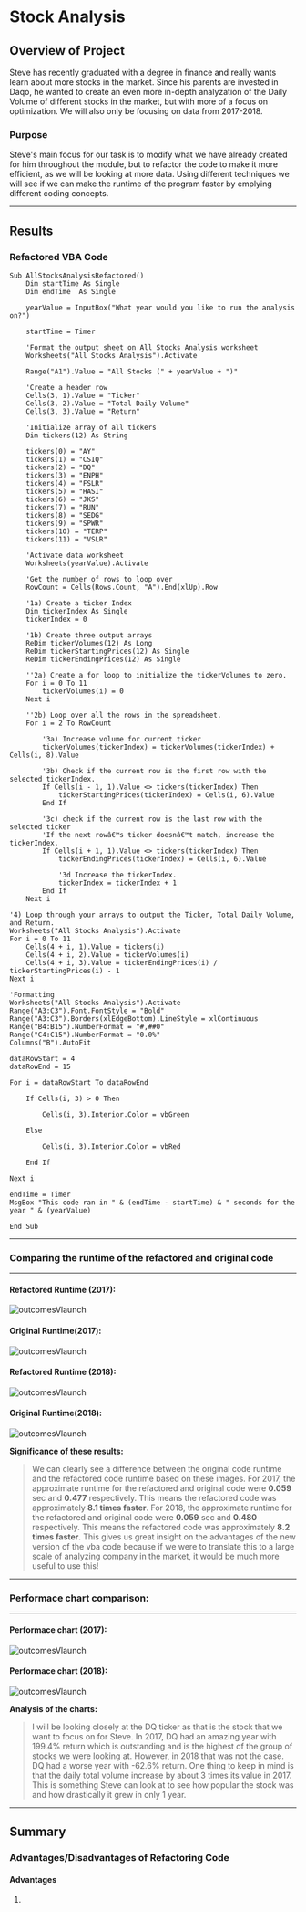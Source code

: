 # Stock Analysis 

## Overview of Project
<p>Steve has recently graduated with a degree in finance and really wants learn about more stocks in the market. Since his parents are invested in Daqo, he wanted to create an even more in-depth analyzation of the Daily Volume of different stocks in the market, but with more of a focus on optimization. We will also only be focusing on data from 2017-2018.</p>

### Purpose

Steve's main focus for our task is to modify what we have already created for him throughout the module, but to refactor the code to make it more efficient, as we will be looking at more data. Using different techniques we will see if we can make the runtime of the program faster by emplying different coding concepts. 

---

## Results

### **Refactored VBA Code**

    Sub AllStocksAnalysisRefactored()
        Dim startTime As Single
        Dim endTime  As Single

        yearValue = InputBox("What year would you like to run the analysis on?")

        startTime = Timer
    
        'Format the output sheet on All Stocks Analysis worksheet
        Worksheets("All Stocks Analysis").Activate
    
        Range("A1").Value = "All Stocks (" + yearValue + ")"
    
        'Create a header row
        Cells(3, 1).Value = "Ticker"
        Cells(3, 2).Value = "Total Daily Volume"
        Cells(3, 3).Value = "Return"

        'Initialize array of all tickers
        Dim tickers(12) As String
    
        tickers(0) = "AY"
        tickers(1) = "CSIQ"
        tickers(2) = "DQ"
        tickers(3) = "ENPH"
        tickers(4) = "FSLR"
        tickers(5) = "HASI"
        tickers(6) = "JKS"
        tickers(7) = "RUN"
        tickers(8) = "SEDG"
        tickers(9) = "SPWR"
        tickers(10) = "TERP"
        tickers(11) = "VSLR"
    
        'Activate data worksheet
        Worksheets(yearValue).Activate
    
        'Get the number of rows to loop over
        RowCount = Cells(Rows.Count, "A").End(xlUp).Row
    
        '1a) Create a ticker Index
        Dim tickerIndex As Single
        tickerIndex = 0

        '1b) Create three output arrays
        ReDim tickerVolumes(12) As Long
        ReDim tickerStartingPrices(12) As Single
        ReDim tickerEndingPrices(12) As Single
    
        ''2a) Create a for loop to initialize the tickerVolumes to zero.
        For i = 0 To 11
            tickerVolumes(i) = 0
        Next i
        
        ''2b) Loop over all the rows in the spreadsheet.
        For i = 2 To RowCount
    
            '3a) Increase volume for current ticker
            tickerVolumes(tickerIndex) = tickerVolumes(tickerIndex) + Cells(i, 8).Value
        
            '3b) Check if the current row is the first row with the selected tickerIndex.
            If Cells(i - 1, 1).Value <> tickers(tickerIndex) Then
                tickerStartingPrices(tickerIndex) = Cells(i, 6).Value
            End If
        
            '3c) check if the current row is the last row with the selected ticker
            'If the next rowâ€™s ticker doesnâ€™t match, increase the tickerIndex.
            If Cells(i + 1, 1).Value <> tickers(tickerIndex) Then
                tickerEndingPrices(tickerIndex) = Cells(i, 6).Value
            
                '3d Increase the tickerIndex.
                tickerIndex = tickerIndex + 1
            End If
        Next i
    
    '4) Loop through your arrays to output the Ticker, Total Daily Volume, and Return.
    Worksheets("All Stocks Analysis").Activate
    For i = 0 To 11
        Cells(4 + i, 1).Value = tickers(i)
        Cells(4 + i, 2).Value = tickerVolumes(i)
        Cells(4 + i, 3).Value = tickerEndingPrices(i) / tickerStartingPrices(i) - 1
    Next i
    
    'Formatting
    Worksheets("All Stocks Analysis").Activate
    Range("A3:C3").Font.FontStyle = "Bold"
    Range("A3:C3").Borders(xlEdgeBottom).LineStyle = xlContinuous
    Range("B4:B15").NumberFormat = "#,##0"
    Range("C4:C15").NumberFormat = "0.0%"
    Columns("B").AutoFit

    dataRowStart = 4
    dataRowEnd = 15

    For i = dataRowStart To dataRowEnd
        
        If Cells(i, 3) > 0 Then
            
            Cells(i, 3).Interior.Color = vbGreen
            
        Else
        
            Cells(i, 3).Interior.Color = vbRed
            
        End If
        
    Next i
 
    endTime = Timer
    MsgBox "This code ran in " & (endTime - startTime) & " seconds for the year " & (yearValue)

    End Sub

---
### **Comparing the runtime of the refactored and original code**
---

#### **Refactored Runtime (2017):**
![outcomesVlaunch](https://github.com/mooshak21/stock_analysis/blob/main/Resources/NVBA_Challenge_2017.png)
#### **Original Runtime(2017):**
![outcomesVlaunch](https://github.com/mooshak21/stock_analysis/blob/main/Resources/VBA_Challenge_2017.png)
#### **Refactored Runtime (2018):**
![outcomesVlaunch](https://github.com/mooshak21/stock_analysis/blob/main/Resources/NVBA_Challenge_2018.png)
#### **Original Runtime(2018):**
![outcomesVlaunch](https://github.com/mooshak21/stock_analysis/blob/main/Resources/VBA_Challenge_2018.png)

**Significance of these results:**
>We can clearly see a difference between the original code runtime and the refactored code runtime based on these images. For 2017, the approximate runtime for the refactored and original code were **0.059** sec and **0.477** respectively. This means the refactored code was approximately **8.1 times faster**. For 2018, the approximate runtime for the refactored and original code were **0.059** sec and **0.480** respectively. This means the refactored code was approximately **8.2 times faster**. This gives us great insight on the advantages of the new version of the vba code because if we were to translate this to a large scale of analyzing company in the market, it would be much more useful to use this!

---
### **Performace chart comparison:**
---

#### **Performace chart (2017):**
![outcomesVlaunch](https://github.com/mooshak21/stock_analysis/blob/main/Resources/Stock_Value_2017.png)
#### **Performace chart (2018):**
![outcomesVlaunch](https://github.com/mooshak21/stock_analysis/blob/main/Resources/Stock_Value_2018.png)

**Analysis of the charts:**
>I will be looking closely at the DQ ticker as that is the stock that we want to focus on for Steve. In 2017, DQ had an amazing year with 199.4% return which is outstanding and is the highest of the group of stocks we were looking at. However, in 2018 that was not the case. DQ had a worse year with -62.6% return. One thing to keep in mind is that the daily total volume increase by about 3 times its value in 2017. This is something Steve can look at to see how popular the stock was and how drastically it grew in only 1 year.

---

## Summary
### Advantages/Disadvantages of Refactoring Code
#### Advantages
1. 

